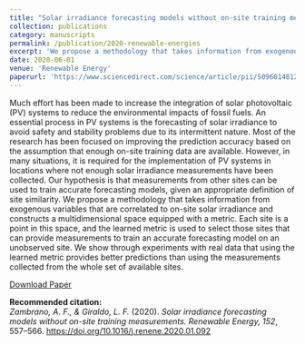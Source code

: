 ```yaml
---
title: "Solar irradiance forecasting models without on-site training measurements"
collection: publications
category: manuscripts
permalink: /publication/2020-renewable-energies
excerpt: 'We propose a methodology that takes information from exogenous variables that are correlated to on-site solar irradiance and constructs a multidimensional space equipped with a metric. Each site is a point in this space, and the learned metric is used to select those sites that can provide measurements to train an accurate forecasting model on an unobserved site. We show through experiments with real data that using the learned metric provides better predictions than using the measurements collected from the whole set of available sites.'
date: 2020-06-01
venue: 'Renewable Energy'
paperurl: 'https://www.sciencedirect.com/science/article/pii/S0960148120301142?casa_token=_7H0xwS55KsAAAAA:PUgrKPh9klPeKIP6fX9N8iXnH84gGN9RgY7wJ3WN9zSYY6RiaZA4ti0aB26lGXI6_NBTZDv_6Q'
---
```


Much effort has been made to increase the integration of solar photovoltaic (PV) systems to reduce the environmental impacts of fossil fuels. An essential process in PV systems is the forecasting of solar irradiance to avoid safety and stability problems due to its intermittent nature. Most of the research has been focused on improving the prediction accuracy based on the assumption that enough on-site training data are available. However, in many situations, it is required for the implementation of PV systems in locations where not enough solar irradiance measurements have been collected. Our hypothesis is that measurements from other sites can be used to train accurate forecasting models, given an appropriate definition of site similarity. We propose a methodology that takes information from exogenous variables that are correlated to on-site solar irradiance and constructs a multidimensional space equipped with a metric. Each site is a point in this space, and the learned metric is used to select those sites that can provide measurements to train an accurate forecasting model on an unobserved site. We show through experiments with real data that using the learned metric provides better predictions than using the measurements collected from the whole set of available sites.

[Download Paper](https://www.learning-analytics.info/index.php/JLA/article/view/8575)

<b>Recommended citation:</b><br>
<i>Zambrano, A. F., & Giraldo, L. F.</i> (2020). 
<i>Solar irradiance forecasting models without on-site training measurements.</i> 
<i>Renewable Energy, 152</i>, 557–566. 
<a href="https://doi.org/10.1016/j.renene.2020.01.092">https://doi.org/10.1016/j.renene.2020.01.092</a>

